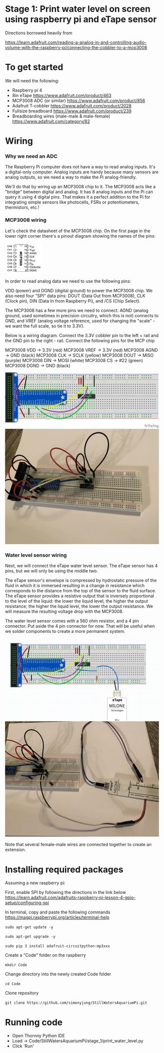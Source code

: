 # Stage 1: Print water level on screen using raspberry pi and eTape sensor

Directions borrowed heavily from 

https://learn.adafruit.com/reading-a-analog-in-and-controlling-audio-volume-with-the-raspberry-pi/connecting-the-cobbler-to-a-mcp3008

# To get started
We will need the following:
- Raspberry pi 4
- 8in eTape
https://www.adafruit.com/product/463
- MCP3008 ADC (or similar)
https://www.adafruit.com/product/856
- Adafruit T-cobbler
https://www.adafruit.com/product/2028
- Fullsize breadboard
https://www.adafruit.com/product/239
- Breadboarding wires (male-male & male-female)
https://www.adafruit.com/category/82

# Wiring

### Why we need an ADC
The Raspberry Pi computer does not have a way to read analog inputs. It's a digital-only computer. 
Analog inputs are handy because many sensors are analog outputs, so we need a way to make the Pi analog-friendly.

We'll do that by wiring up an MCP3008 chip to it. 
The MCP3008 acts like a "bridge" between digital and analog. 
It has 8 analog inputs and the Pi can query it using 4 digital pins. 
That makes it a perfect addition to the Pi for integrating simple sensors like photocells, FSRs or potentiometers, thermistors, etc.!

### MCP3008 wiring

Let's check the datasheet of the MCP3008 chip.
On the first page in the lower right corner there's a pinout diagram showing the names of the pins:
 
 <img src="resources/images/MCP3008Diagram.png" width="120" height="100">

In order to read analog data we need to use the following pins:

VDD (power) and DGND (digital ground) to power the MCP3008 chip. We also need four "SPI" data pins: DOUT (Data Out from MCP3008), CLK (Clock pin), DIN (Data In from Raspberry Pi),  and /CS (Chip Select). 

The MCP3008 has a few more pins we need to connect: AGND (analog ground, used sometimes in precision circuitry, which this is not) connects to GND, and VREF (analog voltage reference, used for changing the "scale" - we want the full scale, so tie it to 3.3V).

Below is a wiring diagram. Connect the 3.3V cobbler pin to the left + rail and the GND pin to the right - rail. Connect the following pins for the MCP chip

MCP3008 VDD -> 3.3V (red)
MCP3008 VREF -> 3.3V (red)
MCP3008 AGND -> GND (black)
MCP3008 CLK -> SCLK (yellow)
MCP3008 DOUT -> MISO (purple)
MCP3008 DIN -> MOSI (white)
MCP3008 CS -> #22 (green)
MCP3008 DGND -> GND (black)

<img src="resources/images/mcp3008wiring.png">
<img src="resources/images/mcp3008wiringlive.jpeg">

### Water level sensor wiring
Next, we will connect the eTape water level sensor. The eTape sensor has 4 pins, but we will only be using the middle two. 

The eTape sensor's envelope is compressed by hydrostatic pressure of the fluid in which it is immersed resulting in a change in resistance which corresponds to the distance from the top of the sensor to the fluid surface. The eTape sensor provides a resistive output that is inversely proportional to the level of the liquid: the lower the liquid level, the higher the output resistance; the higher the liquid level, the lower the output resistance. We will measure the resulting voltage drop with the MCP3008.

The water level sensor comes with a 560 ohm resistor, and a 4 pin connector. Put aside the 4 pin connector for now. That will be useful when we solder components to create a more permanent system.

<img src="resources/images/etapewiring.png">
<img src="resources/images/etapewiringlive.jpeg">

Note that several female-male wires are connected together to create an extension.

# Installing required packages

Assuming a new raspberry pi:

First, enable SPI by following the directions in the link below
https://learn.adafruit.com/adafruits-raspberry-pi-lesson-4-gpio-setup/configuring-spi

In terminal, copy and paste the following commands
https://magpi.raspberrypi.org/articles/terminal-help

`sudo apt-get update -y`

`sudo apt-get upgrade -y`

`sudo pip 3 install adafruit-circuitpython-mp3xxx`

Create a "Code" folder on the raspberry 

`mkdir Code`

Change directory into the newly created Code folder

`cd Code`

Clone repository

`git clone https://github.com/simonyjung/StillWatersAquariumPi.git`

# Running code

- Open Thornny Python IDE
- Load -> Code/StillWatersAquariumPi/stage_1/print_water_level.py
- Click 'Run'
